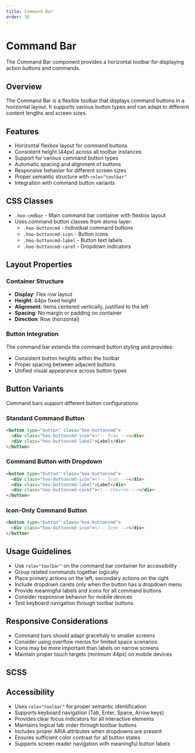 ```yaml
---
title: Command Bar
order: 30
---
```


# Command Bar

The Command Bar component provides a horizontal toolbar for displaying action buttons and commands.

## Overview

The Command Bar is a flexible toolbar that displays command buttons in a horizontal layout. It supports various button types and can adapt to different content lengths and screen sizes.

## Features

- Horizontal flexbox layout for command buttons
- Consistent height (44px) across all toolbar instances
- Support for various command button types
- Automatic spacing and alignment of buttons
- Responsive behavior for different screen sizes
- Proper semantic structure with `role="toolbar"`
- Integration with command button variants

## CSS Classes

- `.hoo-cmdbar` - Main command bar container with flexbox layout
- Uses command button classes from atoms layer:
  - `.hoo-buttoncmd` - Individual command buttons
  - `.hoo-buttoncmd-icon` - Button icons
  - `.hoo-buttoncmd-label` - Button text labels
  - `.hoo-buttoncmd-caret` - Dropdown indicators

## Layout Properties

### Container Structure

- **Display**: Flex row layout
- **Height**: 44px fixed height
- **Alignment**: Items centered vertically, justified to the left
- **Spacing**: No margin or padding on container
- **Direction**: Row (horizontal)

### Button Integration

The command bar extends the command button styling and provides:

- Consistent button heights within the toolbar
- Proper spacing between adjacent buttons
- Unified visual appearance across button types

## Button Variants

Command bars support different button configurations:

### Standard Command Button
```html
<button type="button" class="hoo-buttoncmd">
  <div class="hoo-buttoncmd-icon"><!-- Icon --></div>
  <div class="hoo-buttoncmd-label">Label</div>
</button>
```

### Command Button with Dropdown
```html
<button type="button" class="hoo-buttoncmd">
  <div class="hoo-buttoncmd-icon"><!-- Icon --></div>
  <div class="hoo-buttoncmd-label">Label</div>
  <div class="hoo-buttoncmd-caret"><!-- Chevron --></div>
</button>
```

### Icon-Only Command Button
```html
<button type="button" class="hoo-buttoncmd">
  <div class="hoo-buttoncmd-icon"><!-- Icon --></div>
</button>
```

## Usage Guidelines

- Use `role="toolbar"` on the command bar container for accessibility
- Group related commands together logically
- Place primary actions on the left, secondary actions on the right
- Include dropdown carets only when the button has a dropdown menu
- Provide meaningful labels and icons for all command buttons
- Consider responsive behavior for mobile devices
- Test keyboard navigation through toolbar buttons

## Responsive Considerations

- Command bars should adapt gracefully to smaller screens
- Consider using overflow menus for limited space scenarios
- Icons may be more important than labels on narrow screens
- Maintain proper touch targets (minimum 44px) on mobile devices

## SCSS

## Accessibility

- Uses `role="toolbar"` for proper semantic identification
- Supports keyboard navigation (Tab, Enter, Space, Arrow keys)
- Provides clear focus indicators for all interactive elements
- Maintains logical tab order through toolbar buttons
- Includes proper ARIA attributes when dropdowns are present
- Ensures sufficient color contrast for all button states
- Supports screen reader navigation with meaningful button labels
